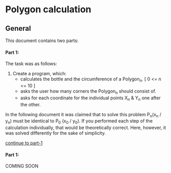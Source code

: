 # Polygon calculation

## General
This document contains two parts:

#### Part 1:

The task was as follows:

1. Create a program, which:
    - calculates the bottle and the circumference of a Polygon<sub>n</sub>. [ 0 <= n <= 10 ]
    - asks the user how many corners the Polygon<sub>n</sub> should consist of.
    - asks for each coordinate for the individual points X<sub>n</sub> & Y<sub>n</sub> one after the other.

In the following document it was claimed that to solve this problem P<sub>n</sub>(x<sub>n</sub> / y<sub>n</sub>) must be identical to P<sub>0</sub> (x<sub>0</sub> / y<sub>0</sub>).
If you performed each step of the calculation individually, that would be theoretically correct.
Here, however, it was solved differently for the sake of simplicity.

[continue to part-1](https://github.com/timrabl/polygon/tree/master/part-1 "part-1 folder of this repository")


#### Part 1:

COMING SOON
